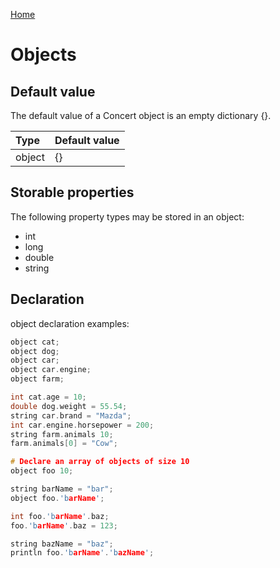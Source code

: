 [Home](https://github.com/puckowski/concert7/blob/master/)

# Objects

## Default value

The default value of a Concert object is an empty dictionary {}.

|Type   |Default value    |
|:------|:----------------|
|object |{}               |

## Storable properties

The following property types may be stored in an object:

- int
- long
- double
- string

## Declaration

object declaration examples:

```cpp
object cat;
object dog;
object car;
object car.engine;
object farm;

int cat.age = 10;
double dog.weight = 55.54;
string car.brand = "Mazda";
int car.engine.horsepower = 200;
string farm.animals 10;
farm.animals[0] = "Cow";

# Declare an array of objects of size 10
object foo 10;

string barName = "bar";
object foo.'barName';

int foo.'barName'.baz;
foo.'barName'.baz = 123;

string bazName = "baz";
println foo.'barName'.'bazName';
```
